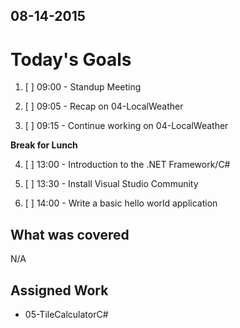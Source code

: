 ## 08-14-2015

# Today's Goals

1. [ ] 09:00 - Standup Meeting

2. [ ] 09:05 - Recap on 04-LocalWeather

3. [ ] 09:15 - Continue working on 04-LocalWeather
	
**Break for Lunch**

4. [ ] 13:00 - Introduction to the .NET Framework/C#

5. [ ] 13:30 - Install Visual Studio Community

6. [ ] 14:00 - Write a basic hello world application


## What was covered
N/A

## Assigned Work
* 05-TileCalculatorC#